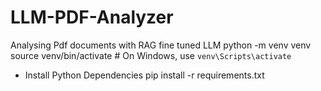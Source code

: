# LLM-PDF-Analyzer
Analysing Pdf documents with RAG fine tuned LLM 
python -m venv venv
source venv/bin/activate  # On Windows, use `venv\Scripts\activate`
- Install Python Dependencies
pip install -r requirements.txt
